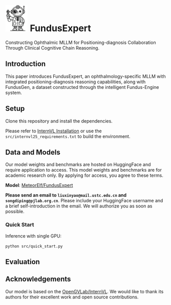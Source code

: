 # <img src="asset/logo.png" alt="FundusExpert Logo" width="70" /> FundusExpert
Constructing Ophthalmic MLLM for Positioning-diagnosis Collaboration Through Clinical Cognitive Chain Reasoning.

## Introduction

This paper introduces FundusExpert, an ophthalmology-specific MLLM with integrated positioning-diagnosis reasoning capabilities, along with FundusGen, a dataset constructed through the intelligent Fundus-Engine system.

## Setup

Clone this repository and install the dependencies.

Please refer to [InternVL Installation](https://internvl.readthedocs.io/en/latest/get_started/installation.html) or use the `src/internvl25_requirements.txt` to build the environment.

## Data and Models

Our model weights and benchmarks are hosted on HuggingFace and require application to access. This model weights and benchmarks are for academic research only. By applying for access, you agree to these terms.

**Model**: [MeteorElf/FundusExpert](https://huggingface.co/MeteorElf/FundusExpert)

**Please send an email to `liuxinyao@mail.ustc.edu.cn` and `songdiping@pjlab.org.cn`**. Please include your HuggingFace username and a brief self-introduction in the email. We will authorize you as soon as possible.

### Quick Start

Inference with single GPU:

`python src/quick_start.py`

## Evaluation


## Acknowledgements

Our model is based on the [OpenGVLab/InternVL](https://github.com/OpenGVLab/InternVL). We would like to thank its authors for their excellent work and open source contributions.

